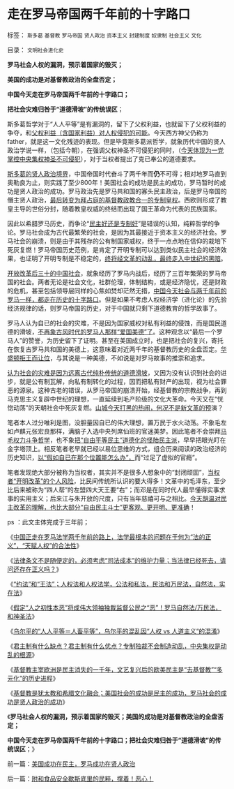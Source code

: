 # 走在罗马帝国两千年前的十字路口

标签： `斯多葛` `基督教` `罗马帝国` `贤人政治` `资本主义` `封建制度` `奴隶制` `社会主义` `文化` 

目录： `文明社会进化史`

**罗马社会人权的漏洞，预示着国家的毁灭；**

**美国的成功是对基督教政治的全盘否定；**

**中国今天走在罗马帝国两千年前的十字路口；**

**把社会灾难归咎于“道德滑坡”的传统误区**；



斯多葛哲学对于“人人平等”是有漏洞的，留下了父权利益，也就留下了父权利益的争夺，和[父权利益（含国家利益）对人权侵犯的可能](../../../2010/5/17/爱国是民主国家的专利.md)。今天西方神父仍称为father，就是这一文化残迹的表现。但是毕竟斯多葛派哲学，就象历代中国的贤人政治学说一样，（包括今朝），在强调父权神圣不可侵犯的同时，（[今天体现为一党掌控中央集权神圣不可侵犯](../../../2012/4/7/君主制的优点和缺点；专制独裁减少了社会的动乱.md)），对于当权者提出了克已奉公的道德要求。

[斯多葛的贤人政治境界](../../../2010/9/7/奥勒良路线，廉政无法挽救罗马.md)，中国帝国时代奋斗了两千年而**仍**不可得；相对地罗马直到奥勒良为止，则实践了至少800年！美国社会的成功是民主的成功，罗马暂时的成功是贤人政治的成功。罗马政治先是罗马共和国的寡头民主政治，后是罗马帝国的僭主贤人政治，[最后转变为拜占庭的基督教政教合一的专制皇权](../../../2010/5/7/宗教教义是现实政治经济利益的哲学掩盖.md)。西欧则形成了教皇主导的世俗分封，随着教皇权威的终结而出现了国王革命为代表的民族国家。

因此以希腊罗马历史，而争论“[民主好还是专制好](../../../2010/6/8/民主和专制优劣比较约束定理;商鞅变法和最失败的法家.md)”是错误的认知，纯粹哲学的争论。罗马社会成为古代最繁荣的社会，是因为其最接近于资本主义的经济社会。罗马社会的崩溃，则是由于其残存的公有制国家威权，终于一点点地在信仰的栽培下死灰复燃！罗马帝国历史范例，是肯定了开明专制可以达到类似民主社会的经济效果，也证明了开明专制是不稳定的，[终将经文革的动乱，最终走入中世纪的黑暗](http://blog.sina.com.cn/s/blog_5563a64d0102e0ng.html)。

[开放改革后三十的中国社会](../../../2012/4/6/妖魔化毛主席的，不见得是好东西.md)，就象经历了罗马内战后，经历了三百年繁荣的罗马帝国的社会。两者无论是社会文化，社群伦理，体制结构，或是经济隐忧，还是财政的危机，甚至包括领导层同样的心焦如焚却茫然无措，[中国今天社会与两千年前的罗马一样，都走在历史的十字路口](../../../2012/4/5/罗马法学两千年前的路上,何为“法的正义”？.md)。但是如果不考虑人权经济学（进化论）的先验经济规律的话，则罗马帝国的历史，对于中国就只剩下道德教育的哲学故事了。

罗马人认为自已的社会的灾难，不是因为国家威权对私有利益的侵蚀，而是国民道德的滑坡，[不再象古风时代的罗马人那样“爱国美德”了](../../../2010/8/15/罗马帝国低人权隐患终致人口大绝灭.md)。这种观念以“最后一个罗马人”的赞誉，为历史留下了证明。甚至在美国成立时，也是把社会的复兴，寄托在恢复古罗马共和国的美德上，这意味着对近两千年的基督教历史的全盘否定。[华盛顿拒王而让位](../../../2010/5/10/华盛顿不必要品德高尚.md)，与其说是一种美德，不如说是对罗马故事的推崇和追求。

[认为社会的灾难是因为远离古代纯朴传统的道德滑坡](../../../2012/4/6/“道德滑坡，缺乏信仰”即“祖宗之法不可变”.md)，又因为没有认识到社会的进步，就是公有制瓦解，向私有制转化的过程，因而把私有财产的出现，视为社会罪恶的源泉。这种古老的错误，从罗马帝国的崩溃开始，经基督教的宗教战争，再到马克思主义复辟中世纪的理想，一直延续到毛产阶级的文化大革命。今天又在“恍惚动荡”的天朝社会中死灰复燃。[山城今天打黑的热闹，何况不是新文革的预](../../../2009/9/17/老百姓，巨款，仇富，弱肉强食，垄断和黑社会.md)演？

笔者本人过分唯利是图，没胆量因自已的伟大理想，置万民于水火动荡。不象毛左如卢麒元张宏良那样，满脑子入选中央列席仙班的官迷美梦。因此笔者不会崇拜[马毛权力斗争哲学](../../../2010/2/3/“斗争哲学”取代“务实合作”的传统文化.md)，也不象[把“自由平等民主”道德化的怪胎民主派](../../../2009/10/25/特权卫士生产线和怪胎民主派.md)，早早把眼光盯在金字塔顶上。相反笔者老早就已经以易位思维的方式，组合历来阅读的政治经济的历史知识，[以“假如自已在那个位置能怎么办”，](../../../2009/7/28/美国资产阶级实用主义反动哲学.md)而“过足了虚拟的官瘾”。

笔者发现绝大部分被称为当权者，其实并不是很多人想象中的“封闭顽固”，[当权者“开明改革”的个人风险](http://darthvad.blog.163.com/blog/static/53399470200973023758325/)，比民间传统所认识的要大得多！文革中的毛泽东，至少比后来被称为“四人帮”的左盟四大天王要“右”；而邓是在同时代人最早懂得实事求事的实用主义；后来江与朱开放的尺度，只有当年慈禧可与之相比。[今天胡温对民主改革的理解，也比大部分“自由民主斗士”更客观、更开明、更准确](../../../2009/7/16/中国在党领导下取得民主自由的长足进步.md)！

ps ：此文主体完成于三年前；



《[中国正走在罗马法学两千年前的路上，法学最根本的问题在于何为“法的正义”，“天赋人权”的合法性](../../../2012/4/5/罗马法学两千年前的路上,何为“法的正义”？.md)》

《[法律条文不是随便定的，必须考虑“司法成本”的维护力量；当法律已经死去，请问还存在正义吗？](../../../2012/4/5/非法无正义的“黑律师”！.md)》

《[“约法”和“王法”；人权法和人权法学，公法和私法，民法和万民法，自然法，实在法](../../../2012/4/5/约法和王法，公法和私法，民法和万民法，自然法和实在法.md)》

《[假定“人之初性本恶”将成伟大领袖独裁监督公民之“恶”！罗马自然法/万民法，和神圣法](../../../2012/4/7/“人性本恶”呼吁独裁；为什么罗马法是古代法学颠峰？.md)》

《[乌尔平的“人人平等＝人畜平等”，乌尔平的混乱因“人权
vs 人道主义“的混淆](../../../2012/4/7/罗马法学家的先知和伪善“人人平等＝人畜平等”.md)》

《[君主制有什么缺点？君主制有什么优点？专制独裁不会制造动乱，中央集权是动乱的根源](../../../2012/4/7/君主制的优点和缺点；专制独裁减少了社会的动乱.md)》

《[基督教主宰欧洲是民主消失的一千年，文艺复兴后的欧美民主是“去基督教”“多元化”的历史进程](../../../2012/4/10/基督教主宰欧洲是民主消失的一千年.md)》

《[基督教是犹太教和希腊文化融合；美国社会的成功是民主的成功，罗马社会的成功是贤人政治的成功](../../../2012/4/10/美国成功在民主，罗马成功在贤人政治.md)》

《**罗马社会人权的漏洞，预示着国家的毁灭；美国的成功是对基督教政治的全盘否定；**

**中国今天走在罗马帝国两千年前的十字路口；把社会灾难归咎于“道德滑坡”的传统误区**；》

前一篇：[美国成功在民主，罗马成功在贤人政治](../../../2012/4/10/美国成功在民主，罗马成功在贤人政治.md)

后一篇：[附和食品安全歇斯底里的民粹，撑着！恶心！](../../../2012/4/10/附和食品安全歇斯底里的民粹，撑着！恶心！.md)